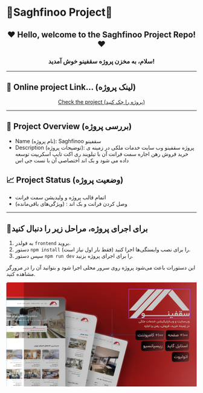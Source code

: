 # 🏁Saghfinoo Project🏁
<h2 align="center">❤ Hello, welcome to the Saghfinoo Project Repo! ❤</h2>
<h3 align="center">سلام، به مخزن پروژه سقفینو  خوش آمدید!</h3>
 <hr/>
 
 <h2 >👀 Online project Link... (لینک پروژه)</h2> 
<p align="center">
 <a href="https://saghfinoo-sooty.vercel.app/">Check the project (پروژه را چک کنید)</a>
</p>
<hr/>

## 🌟 Project Overview (بررسی پروژه)
- Name (نام پروژه): Saghfinoo  سقفینو
- Description (توضیحات پروژه):
  پروژه سقفینو وب سایت  خدمات ملکی در زمینه ی خرید فروش رهن اجاره سمت فرانت آن با تیلویند ری اکت تایپ اسکریپت توسعه داده می شود و بک اند اختصاصی آن با نست جی اس




## 📈 Project Status (وضعیت پروژه)
- اتمام قالب پروژه و ولیدیشن سمت فرانت 
-   (ویژگی‌های باقی‌مانده) : وصل کردن فرانت و بک اند

---

<h2>👀برای اجرای پروژه، مراحل زیر را دنبال کنید</h2>
<ol>
  <li>به فولدر <code>frontend</code> بروید.</li>
  <li>دستور <code>npm install</code> را برای نصب وابستگی‌ها اجرا کنید (فقط بار اول نیاز است).</li>
  <li>سپس دستور <code>npm run dev</code> را برای اجرای پروژه بزنید.</li>
</ol>
<p>این دستورات باعث می‌شود پروژه روی سرور محلی اجرا شود و بتوانید آن را در مرورگر مشاهده کنید.</p>
<p align="center">
<img src="Saghfinoo-cover.png" alt="img-project" /></p>
